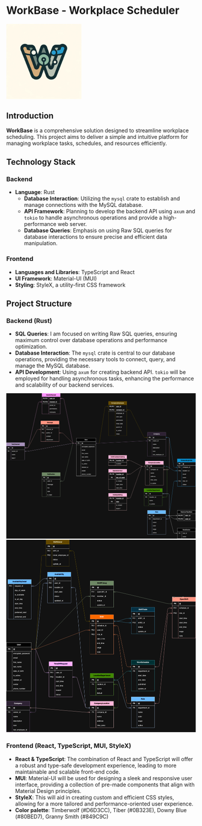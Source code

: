 # WorkBase - Workplace Scheduler

<img src="assets/simple-logo.png" width="200" height="200" />

## Introduction

**WorkBase** is a comprehensive solution designed to streamline workplace scheduling. This project aims to deliver a simple and intuitive platform for managing workplace tasks, schedules, and resources efficiently.

## Technology Stack

### Backend

- **Language**: Rust
  - **Database Interaction**: Utilizing the `mysql` crate to establish and manage connections with the MySQL database.
  - **API Framework**: Planning to develop the backend API using `axum` and `tokio` to handle asynchronous operations and provide a high-performance web server.
  - **Database Queries**: Emphasis on using Raw SQL queries for database interactions to ensure precise and efficient data manipulation.

### Frontend

- **Languages and Libraries**: TypeScript and React
- **UI Framework**: Material-UI (MUI)
- **Styling**: StyleX, a utility-first CSS framework

## Project Structure

### Backend (Rust)

- **SQL Queries**: I am focused on writing Raw SQL queries, ensuring maximum control over database operations and performance optimization.
- **Database Interaction**: The `mysql` crate is central to our database operations, providing the necessary tools to connect, query, and manage the MySQL database.
- **API Development**: Using `axum` for creating backend API. `tokio` will be employed for handling asynchronous tasks, enhancing the performance and scalability of our backend services.

![database schema](assets/db-basic-data.png)
![database schema](assets/db-scheduling-system.png)

### Frontend (React, TypeScript, MUI, StyleX)

- **React & TypeScript**: The combination of React and TypeScript will offer a robust and type-safe development experience, leading to more maintainable and scalable front-end code.
- **MUI**: Material-UI will be used for designing a sleek and responsive user interface, providing a collection of pre-made components that align with Material Design principles.
- **StyleX**: This will aid in creating custom and efficient CSS styles, allowing for a more tailored and performance-oriented user experience.
- **Color palette**: Timberwolf (#D6D3CC), Tiber (#0B323E), Downy Blue (#80BED7), Granny Smith (#849C9C)
